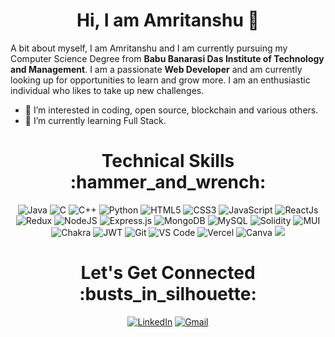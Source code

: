 <h1 align="center">Hi, I am Amritanshu 👋</h1>
<!-- # Hi, I am Amritanshu👋 -->
  A bit about myself, I am Amritanshu and I am currently pursuing my Computer Science Degree from <b>Babu Banarasi Das Institute of Technology and Management</b>. I am a passionate <b>Web Developer</b> and am currently looking up for opportunities to learn and grow more. I am an enthusiastic individual who likes to take up new challenges.
  
- 👀 I’m interested in coding, open source, blockchain and various others.
- 🌱 I’m currently learning Full Stack.
<!-- - 📫 How to reach me at amritanshu9794203555@gmail.com -->
<!-- - - 💞️ I’m looking to collaborate on ... -->



<h1 align="center">Technical Skills 	:hammer_and_wrench:</h1>
<p align="center">
<img alt="Java" src="https://img.shields.io/badge/java-%23ED8B00.svg?&style=for-the-badge&logo=java&logoColor=white" />
<img alt="C" src="https://img.shields.io/badge/c-%2300599C.svg?&style=for-the-badge&logo=c&logoColor=white" />
<img alt="C++" src="https://img.shields.io/badge/c++-%2300599C.svg?style=for-the-badge&logo=c%2B%2B&logoColor=white"/>
<img alt="Python" src="https://img.shields.io/badge/python-%2314354C.svg?style=for-the-badge&logo=python&logoColor=white"/>
<img alt="HTML5" src="https://img.shields.io/badge/html5-%23E34F26.svg?&style=for-the-badge&logo=html5&logoColor=white" />
<img alt="CSS3" src="https://img.shields.io/badge/css3-%231572B6.svg?&style=for-the-badge&logo=css3&logoColor=white" />
<img alt="JavaScript" src="https://img.shields.io/badge/javascript-%23323330.svg?&style=for-the-badge&logo=javascript&logoColor=%23F7DF1E" />
<img alt="ReactJs" src="https://img.shields.io/badge/React-20232A?style=for-the-badge&logo=react&logoColor=61DAFB" />
<img alt="Redux" src="https://img.shields.io/badge/redux-%23593d88.svg?style=for-the-badge&logo=redux&logoColor=white" />
<img alt="NodeJS" src="https://img.shields.io/badge/node.js-6DA55F?style=for-the-badge&logo=node.js&logoColor=white" />
<img alt="Express.js" src="https://img.shields.io/badge/express.js-%23404d59.svg?style=for-the-badge&logo=express&logoColor=%2361DAFB" />
<img alt="MongoDB" src="https://img.shields.io/badge/MongoDB-%234ea94b.svg?style=for-the-badge&logo=mongodb&logoColor=white" />
<img alt="MySQL" src="https://img.shields.io/badge/MySQL-00000F?style=for-the-badge&logo=mysql&logoColor=white" />
<img alt="Solidity" src="https://img.shields.io/badge/Solidity-%23363636.svg?style=for-the-badge&logo=solidity&logoColor=white" />
<img alt="MUI" src="https://img.shields.io/badge/MUI-%230081CB.svg?style=for-the-badge&logo=mui&logoColor=white"/>
<img alt="Chakra" src="https://img.shields.io/badge/chakra-%234ED1C5.svg?style=for-the-badge&logo=chakraui&logoColor=white"/>
<img alt="JWT" src="https://img.shields.io/badge/JWT-black?style=for-the-badge&logo=JSON%20web%20tokens"/>
<img alt="Git" src="https://img.shields.io/badge/Git-F05032?style=for-the-badge&logo=git&logoColor=white" />
<img alt="VS Code" src="https://img.shields.io/badge/Visual_Studio_Code-0078D4?style=for-the-badge&logo=visual%20studio%20code&logoColor=white" />
<img alt="Vercel" src="https://img.shields.io/badge/vercel-%23000000.svg?style=for-the-badge&logo=vercel&logoColor=white"/>
<img alt="Canva" src="https://img.shields.io/badge/Canva-%2300C4CC.svg?style=for-the-badge&logo=Canva&logoColor=white" />
<img alt"Figma" src="https://img.shields.io/badge/figma-%23F24E1E.svg?style=for-the-badge&logo=figma&logoColor=white" />
</p>

<h1 align="center">Let's Get Connected :busts_in_silhouette:</h1>

<div align="center">

<a  href="https://www.linkedin.com/in/amritanshu-gupta-982529201/" target="_blank"><img alt="LinkedIn" src="https://img.shields.io/badge/linkedin%20-%230077B5.svg?&style=for-the-badge&logo=linkedin&logoColor=white" /></a>
<a href="mailto:amritanshu9794203555@gmail.com"><img  alt="Gmail" src="https://img.shields.io/badge/Gmail-D14836?style=for-the-badge&logo=gmail&logoColor=white" />

</div>


<!--- https://www.linkedin.com/in/amritanshu-gupta-982529201/
Amritanshu02/Amritanshu02 is a ✨ special ✨ repository because its `README.md` (this file) appears on your GitHub profile.
You can click the Preview link to take a look at your changes.
--->
